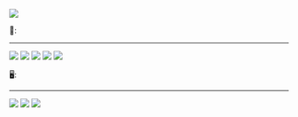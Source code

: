<p><img align="center" src="https://cdn.discordapp.com/attachments/1033037635821776926/1098200339133513738/20230419_125539_0000.png"/></p>

<div>
<p>📒:</p>
<hr>
<img src="https://img.shields.io/badge/HTML-239120?style=for-the-badge&logo=html5&logoColor=white"/>
<img src="https://img.shields.io/badge/CSS-239120?&style=for-the-badge&logo=css3&logoColor=white"/>
<img src="https://img.shields.io/badge/JavaScript-F7DF1E?style=for-the-badge&logo=javascript&logoColor=black"/>
<img src="https://img.shields.io/badge/Python-3776AB?style=for-the-badge&logo=python&logoColor=white"/>
<img src="https://img.shields.io/badge/C%23-239120?style=for-the-badge&logo=c-sharp&logoColor=white"/>
</div>
<div>
<p>🖥:</p>
<hr>
<img src="https://img.shields.io/badge/Windows-0078D6?style=for-the-badge&logo=windows&logoColor=white"/>
<img src="https://img.shields.io/badge/AMD-Ryzen_5_5600X-ED1C24?style=for-the-badge&logo=amd&logoColor=white"/>
<img src="https://img.shields.io/badge/AMD-Radeon_RX_6600XT-ED1C24?style=for-the-badge&logo=amd&logoColor=white"/>
</div>